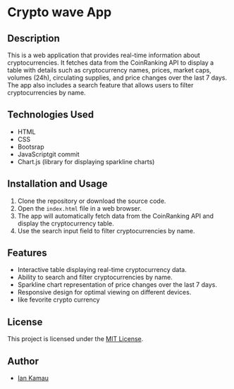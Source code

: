 # Crypto wave App

## Description
This is a web application that provides real-time information about cryptocurrencies. It fetches data from the CoinRanking API to display a table with details such as cryptocurrency names, prices, market caps, volumes (24h), circulating supplies, and price changes over the last 7 days. The app also includes a search feature that allows users to filter cryptocurrencies by name.

## Technologies Used
- HTML
- CSS
- Bootsrap
- JavaScriptgit commit
- Chart.js (library for displaying sparkline charts)

## Installation and Usage
1. Clone the repository or download the source code.
2. Open the `index.html` file in a web browser.
3. The app will automatically fetch data from the CoinRanking API and display the cryptocurrency table.
4. Use the search input field to filter cryptocurrencies by name.

## Features
- Interactive table displaying real-time cryptocurrency data.
- Ability to search and filter cryptocurrencies by name.
- Sparkline chart representation of price changes over the last 7 days.
- Responsive design for optimal viewing on different devices.
- like fevorite crypto currency

## License
This project is licensed under the [MIT License](LICENSE).

## Author
- [Ian Kamau](https://github.com/AlexTanui/Cryptowatch)

